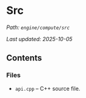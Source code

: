 # Src

_Path: `engine/compute/src`_

_Last updated: 2025-10-05_


## Contents

### Files

- `api.cpp` – C++ source file.
